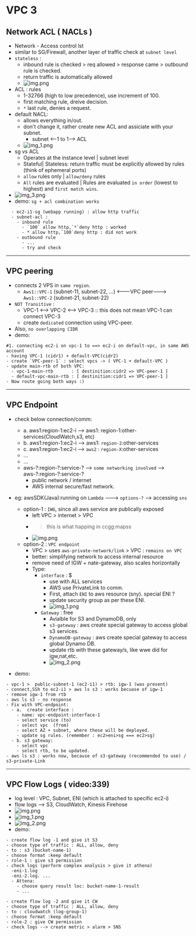 # VPC 3

## Network ACL ( NACLs )
- Network - Access control lst
- similar to SG/Firewall, another layer of traffic check at `subnet level`
- `stateless` :  
  - inbound rule is checked > req allowed > response came > outbound rule is checked.
  - return traffic is automatically allowed
  - ![img.png](../img/vpc-2/img.png)
- ACL : rules
  - 1-32766 (high to low precedence), use increment of 100.
  - first matching rule, dreive decision.
  - `*` last rule, denies a request.
- default NACL:
  - allows everything in/out.
  - don't change it, rather create new ACL and assiciate with your subnet.
    - subnet <--1 to 1--> ACL
  - ![img_1.png](../img/vpc-2/img_1.png)
- sg vs ACL
  - Operates at the instance level | subnet level
  - Stateful| Stateless: return traffic must be explicitly allowed by rules (think of ephemeral ports)
  - `allow` rules only |  `allow/deny` rules
  - `All` rules are evaluated | Rules are evaluated `in order` (lowest to highest) and `first match wins`.
- ![img_3.png](../img/vpc-2/img_3.png)
- demo: `sg + acl combination works`
``` 
  - ec2-i1-sg (webapp running) : allow http traffic
  - subnet-acl : 
    - inbound rule 
      - `100` allow http,`*`deny http : worked 
      - * allow http,`100`deny http : did not work
    - outbound rule
      - ...
      - try and check
```
---
## VPC peering
- connects 2 VPS in `same region`.
  - `Aws1::VPC-1` (subnet-11, subnet-22, ...) <---VPC peer---> `Aws1::VPC-2` (subnet-21, subnet-22)
- `NOT Transitive` : 
  - VPC-1  <--> VPC-2  <--> VPC-3 :: this does not mean VPC-1 can connect VPC-3
  - create `dedicated` connection using VPC-peer.
- Also, `no overlapping CIDR`
- demo: 
```
#1. connecting ec2-i on vpc-1 to ==> ec2-i on default-vpc, in same AWS account
- having VPC-1 (cidr1) + default-VPC(cidr2) 
- create `VPC-peer-1` : select vpcs -> ( VPC-1 + default-VPC )
- update main-rtb of both VPC:
  - vpc-1-main-rtb       : [ destinition:cidr2 => VPC-peer-1 ]
  - default-vpc-main-rtb : [ destinition:cidr1 => VPC-peer-1 ]
- Now route going both ways :) 
```

---
## VPC Endpoint
- check below connection/comm:
  - a. aws1:region-1:ec2-i -->    aws1: region-1:other-services(CloudWatch,s3, etc)
  - b. aws1:region-1:ec2-i -->    aws1: `region-2`:other-services
  - c. aws1:region-1:ec2-i -->   `aws2` : `region-X`:other-services
  - ...
  - ...
  - aws-?:region-?:service-? --> `some networking involved` -->  aws-?:region-?:service-?
    - public network / internet
    - AWS internal secure/fast network.
  
  
- eg: awsSDK(Java):running on `Lambda` ---> `options-?` --> accessing `sns` 
  - option-1 : `IWG`, since all aws service are publically exposed
    - left VPC > internet > VPC
    - > this is what happing in ccgg:mapss
    - ![img.png](../img/vpc-3/img.png)
  - option-2 : `VPC endpoint`
    - VPC > uses `aws-private-network/link` > VPC : `remains on VPC`
    - better: simplifying network to access internal resource
    - remove need of IGW + nate-gateway, also scales horizontally
    - Type:
      - `interface` : $
        - use with ALL services
        - AWS use PrivateLink to comm.
        - First, attach `ENI` to aws resource (sny). special ENI ?
        - update security group as per these ENI.
        - ![img_1.png](../img/vpc-3/img_1.png)
      - `Gateway` : free
        -  Avialble for  S3 and DynamoDB, only 
        - `s3-gateway` : aws create special gateway to access global s3 services.
        - `DynamoDB-gateway` :  aws create special gateway to access global Dynamo DB.
        - update rtb with these gateway/s, like wwe did for igw,nat,etc.
        - ![img_2.png](../img/vpc-3/img_2.png)

- demo:
```
- vpc-1 >  public-subnet-1 (ec2-i1) > rtb: igw-1 (was present)
- connect,SSh to ec2-i1 > aws ls s3 : works becuase of igw-1
- remove igw-1 from rtb
- aws ls s3 - no response
- Fix with VPC-endpoint:
  - a.  create interface : 
    - name: vpc-endpoint-interface-1
    - select service (to)
    - select vpc  (from)
    - select AZ + subnet, where these will be deployed.
    - update sg rules. (remember : ec2>eni>sg === ec2>sg)
  - b. s3 gateway:
    - select vpc
    - select rtb, to be updated.
- aws ls s3 : works now, because of s3-gateway (recommended to use) / s3-private-Link
```
---
## VPC Flow Logs ( video:339)
- log level : VPC, Subnet, ENI (which is attached to specific ec2-i)
- flow logs --> S3, CloudWatch, Kinesis Firehose
- ![img.png](../img/vpc-3/img+4.png)
- ![img_1.png](../img/vpc-3/img+5.png)
- ![img_2.png](../img/vpc-3/img_+6.png)
- demo:
```
- create flow log -1 and give it S3
- choose type of traffic : ALL, allow, deny
- to : s3 (bucket-name-1)
- choose format :keep default
- role-1 : give s3 permission
- check logs (perform complex analysis > give it athena)
  -eni-1.log 
  -eni-2.log. ...
  - Attena:
    - choose query result loc: bucket-name-1-result
    - ...

- create flow log -2 and give it CW
- choose type of traffic : ALL, allow, deny
- to : cloudwatch (log-group-1)
- choose format :keep default
- role-2 : give CW permission
- check logs --> create metric > alarm > SNS
```


  
